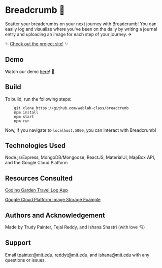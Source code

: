 # Breadcrumb 🍞

Scatter your breadcrumbs on your next journey with Breadcrumb! You can easily log and visualize where you've been on the daily by writing a journal entry and uploading an image for each step of your journey. ✈

:sparkles: [Check out the project site!](http://breadcrumb123.herokuapp.com/) :sparkles:

## Demo

Watch our demo [here](https://vimeo.com/504940062)! 👀

## Build

To build, run the following steps: </br>

```
    git clone https://github.com/weblab-class/breadcrumb
    npm install
    npm start
    npm run
```

Now, if you navigate to `localhost:5000`, you can interact with Breadcrumb!

## Technologies Used

Node.js/Express, MongoDB/Mongoose, ReactJS, MaterialUI, MapBox API, and the Google Cloud Platform

## Resources Consulted

[Coding Garden Travel Log App](https://www.youtube.com/watch?v=5pQsl9u_10M)

[Google Cloud Platform Image Storage Example](https://github.com/weblab-workshops/gcp-example)

## Authors and Acknowledgement

Made by Trudy Painter, Tejal Reddy, and Ishana Shastri (with love 💘)

## Support

Email tpainter@mit.edu, reddyt@mit.edu, and ishana@mit.edu with any questions or issues.
